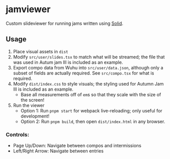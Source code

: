 # jamviewer
Custom slideviewer for running jams written using [Solid](https://github.com/ryansolid/solid).

## Usage

1. Place visual assets in `dist`
2. Modify `src/user/slides.tsx` to match what will be streamed; the file that was used in Autum jam III is included as an example.
3. Export compo data from Wuhu into `src/user/data.json`, although only a subset of fields are actually required. See `src/compo.tsx` for what is required.
4. Modify `dist/index.css` to style visuals; the styling used for Autumn Jam III is included as an example.
   * Base all measurements off of `em`s so that they scale with the size of the screen!
5. Run the viewer
   * Option 1: Run `pnpm start` for webpack live-reloading; only useful for development!
   * Option 2: Run `pnpm build`, then open `dist/index.html` in any browser.

### Controls:
* Page Up/Down: Navigate between compos and intermissions
* Left/Right Arrow: Navigate between entries
